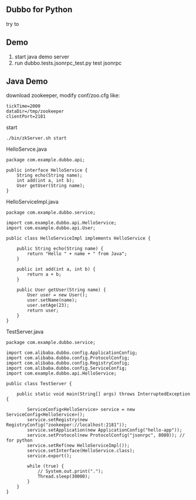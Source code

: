 ## Dubbo for Python
try to 

## Demo
1. start java demo server
2. run dubbo.tests.jsonrpc_test.py test jsonrpc


## Java Demo
download zookeeper, modify conf/zoo.cfg like:

    tickTime=2000
    dataDir=/tmp/zookeeper
    clientPort=2181

start

    ./bin/zkServer.sh start


HelloServce.java

    package com.example.dubbo.api;
    
    public interface HelloService {
        String echo(String name);
        int add(int a, int b);
        User getUser(String name);
    }

HelloServiceImpl.java

    package com.example.dubbo.service;

    import com.example.dubbo.api.HelloService;
    import com.example.dubbo.api.User;

    public class HelloServiceImpl implements HelloService {

        public String echo(String name) {
            return "Hello " + name + " from Java";
        }
                    
        public int add(int a, int b) {
            return a + b;
        }
                                        
        public User getUser(String name) {
            User user = new User();
            user.setName(name);
            user.setAge(23);
            return user;
        }
    }

TestServer.java

    package com.example.dubbo.service;
    
    import com.alibaba.dubbo.config.ApplicationConfig;
    import com.alibaba.dubbo.config.ProtocolConfig;
    import com.alibaba.dubbo.config.RegistryConfig;
    import com.alibaba.dubbo.config.ServiceConfig;
    import com.example.dubbo.api.HelloService;
    
    public class TestServer {
    
        public static void main(String[] args) throws InterruptedException {
        
            ServiceConfig<HelloService> service = new ServiceConfig<HelloService>();
            service.setRegistry(new RegistryConfig("zookeeper://localhost:2181"));
            service.setApplication(new ApplicationConfig("hello-app"));
            service.setProtocol(new ProtocolConfig("jsonrpc", 8080)); // for python
            service.setRef(new HelloServiceImpl());
            service.setInterface(HelloService.class);
            service.export();
                                                                
            while (true) {
                // System.out.print(".");
                Thread.sleep(30000);
            }
        }
    }

